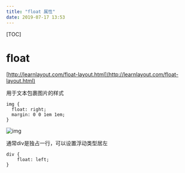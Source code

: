 ```yaml
---
title: "float 属性"
date: 2019-07-17 13:53
---
```

[TOC]



# float



[http://learnlayout.com/float-layout.html](http://learnlayout.com/float-layout.html)



用于文本包裹图片的样式

```
img {
  float: right;
  margin: 0 0 1em 1em;
}
```

![img](https://snag.gy/7nWXKR.jpg)



通常div是独占一行，可以设置浮动类型居左

```
div {
    float: left;
}
```



